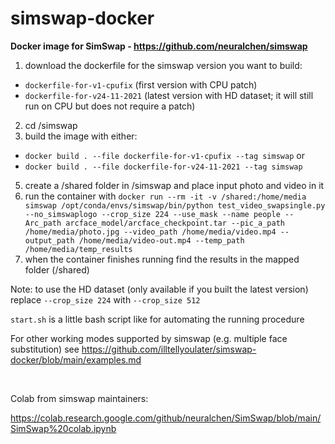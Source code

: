 # simswap-docker

**Docker image for SimSwap - https://github.com/neuralchen/simswap**

1. download the dockerfile for the simswap version you want to build:
 - `dockerfile-for-v1-cpufix` (first version with CPU patch)
 - `dockerfile-for-v24-11-2021` (latest version with HD dataset; it will still run on CPU but does not require a patch)
2. cd /simswap
3. build the image with either: 
  - ```docker build . --file dockerfile-for-v1-cpufix --tag simswap``` 
  or 
  - ```docker build . --file dockerfile-for-v24-11-2021 --tag simswap```
5. create a /shared folder in /simswap and place input photo and video in it
6. run the container with ```docker run --rm -it -v /shared:/home/media simswap /opt/conda/envs/simswap/bin/python test_video_swapsingle.py --no_simswaplogo --crop_size 224 --use_mask --name people --Arc_path arcface_model/arcface_checkpoint.tar --pic_a_path /home/media/photo.jpg --video_path /home/media/video.mp4 --output_path /home/media/video-out.mp4 --temp_path /home/media/temp_results```
7. when the container finishes running find the results in the mapped folder (/shared) 

Note: to use the HD dataset (only available if you built the latest version) replace `--crop_size 224` with  `--crop_size 512`

```start.sh``` is a little bash script like for automating the running procedure

For other working modes supported by simswap (e.g. multiple face substitution) see https://github.com/illtellyoulater/simswap-docker/blob/main/examples.md

<br>

Colab from simswap maintainers:

https://colab.research.google.com/github/neuralchen/SimSwap/blob/main/SimSwap%20colab.ipynb
